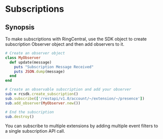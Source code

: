 # Subscriptions

## Synopsis

To make subscriptions with RingCentral, use the SDK object to create subscription Observer object and then add observers to it.

```ruby
# Create an observer object
class MyObserver
  def update(message)
    puts "Subscription Message Received"
    puts JSON.dump(message)
  end
end

# Create an observable subscription and add your observer
sub = rcsdk.create_subscription()
sub.subscribe(['/restapi/v1.0/account/~/extension/~/presence'])
sub.add_observer(MyObserver.new())

# End the subscription
sub.destroy()
```

You can subscribe to multiple extensions by adding multiple event filters to a single subscription API call.